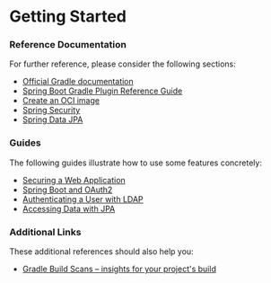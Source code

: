 # Getting Started

### Reference Documentation
For further reference, please consider the following sections:

* [Official Gradle documentation](https://docs.gradle.org)
* [Spring Boot Gradle Plugin Reference Guide](https://docs.spring.io/spring-boot/docs/2.7.14/gradle-plugin/reference/html/)
* [Create an OCI image](https://docs.spring.io/spring-boot/docs/2.7.14/gradle-plugin/reference/html/#build-image)
* [Spring Security](https://docs.spring.io/spring-boot/docs/2.7.14/reference/htmlsingle/index.html#web.security)
* [Spring Data JPA](https://docs.spring.io/spring-boot/docs/2.7.14/reference/htmlsingle/index.html#data.sql.jpa-and-spring-data)

### Guides
The following guides illustrate how to use some features concretely:

* [Securing a Web Application](https://spring.io/guides/gs/securing-web/)
* [Spring Boot and OAuth2](https://spring.io/guides/tutorials/spring-boot-oauth2/)
* [Authenticating a User with LDAP](https://spring.io/guides/gs/authenticating-ldap/)
* [Accessing Data with JPA](https://spring.io/guides/gs/accessing-data-jpa/)

### Additional Links
These additional references should also help you:

* [Gradle Build Scans – insights for your project's build](https://scans.gradle.com#gradle)

